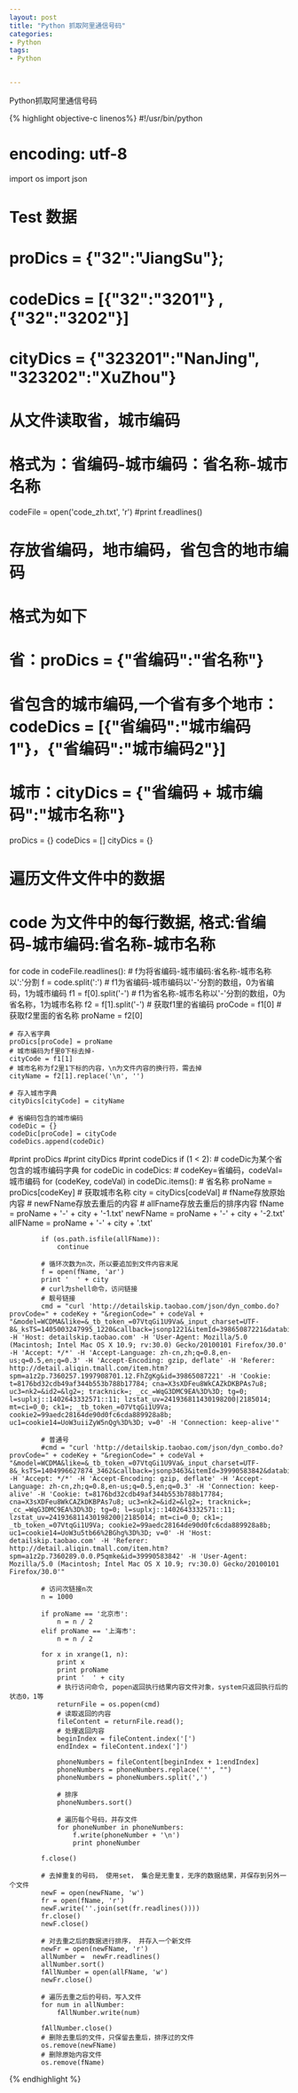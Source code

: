 ```yaml
---
layout: post
title: "Python 抓取阿里通信号码"
categories:
- Python
tags:
- Python


---
```

Python抓取阿里通信号码  

{% highlight objective-c linenos%}
#!/usr/bin/python
# encoding: utf-8
import os
import json

# Test 数据
# proDics = {"32":"JiangSu"};
# codeDics = [{"32":"3201"} ,{"32":"3202"}]
# cityDics = {"323201":"NanJing", "323202":"XuZhou"}

# 从文件读取省，城市编码
# 格式为：省编码-城市编码：省名称-城市名称
codeFile = open('code_zh.txt', 'r')
#print f.readlines()

# 存放省编码，地市编码，省包含的地市编码
# 格式为如下
# 省：proDics = {"省编码":"省名称"}
# 省包含的城市编码,一个省有多个地市：codeDics = [{"省编码":"城市编码1"}，{"省编码":"城市编码2"}]
# 城市：cityDics = {"省编码 + 城市编码":"城市名称"}
proDics = {}
codeDics = []
cityDics = {}

# 遍历文件文件中的数据
# code 为文件中的每行数据, 格式:省编码-城市编码:省名称-城市名称
for code in codeFile.readlines():
	# f为将省编码-城市编码:省名称-城市名称以':'分割
	f = code.split(':')
	# f1为省编码-城市编码以'-'分割的数组，0为省编码，1为城市编码
	f1 = f[0].split('-')
	# f1为省名称-城市名称以'-'分割的数组，0为省名称，1为城市名称
	f2 = f[1].split('-')
	# 获取f1里的省编码
	proCode = f1[0]
	# 获取f2里面的省名称
	proName = f2[0]

	# 存入省字典
	proDics[proCode] = proName
	# 城市编码为f里0下标去掉-
	cityCode = f1[1]
	# 城市名称为f2里1下标的内容，\n为文件内容的换行符，需去掉
	cityName = f2[1].replace('\n', '')

	# 存入城市字典
	cityDics[cityCode] = cityName

	# 省编码包含的城市编码
	codeDic = {}
	codeDic[proCode] = cityCode
	codeDics.append(codeDic)

#print proDics
#print cityDics
#print codeDics	
if (1 < 2):
	# codeDic为某个省包含的城市编码字典
	for codeDic in codeDics:
		# codeKey=省编码，codeVal=城市编码
		for (codeKey, codeVal) in codeDic.items():
			# 省名称
			proName = proDics[codeKey]
			# 获取城市名称
			city = cityDics[codeVal]
			# fName存放原始内容
			# newFName存放去重后的内容
			# allFname存放去重后的排序内容
			fName = proName + '-' + city + '-1.txt'
			newFName = proName + '-' + city + '-2.txt'
			allFName = proName + '-' + city + '.txt'

			if (os.path.isfile(allFName)):
				continue

			# 循环次数为n次，所以要追加到文件内容末尾
			f = open(fName, 'ar')
			print '  ' + city
			# curl为shell命令，访问链接
			# 靓号链接
			cmd = "curl 'http://detailskip.taobao.com/json/dyn_combo.do?provCode=" + codeKey + "&regionCode=" + codeVal + "&model=WCDMA&like=&_tb_token_=07VtqGi1U9Va&_input_charset=UTF-8&_ksTS=1405003247995_1220&callback=jsonp1221&itemId=39865087221&databiz=telenum&numtype=contract&telecomId=39865087221' -H 'Host: detailskip.taobao.com' -H 'User-Agent: Mozilla/5.0 (Macintosh; Intel Mac OS X 10.9; rv:30.0) Gecko/20100101 Firefox/30.0' -H 'Accept: */*' -H 'Accept-Language: zh-cn,zh;q=0.8,en-us;q=0.5,en;q=0.3' -H 'Accept-Encoding: gzip, deflate' -H 'Referer: http://detail.aliqin.tmall.com/item.htm?spm=a1z2p.7360257.1997908701.12.FhZgKg&id=39865087221' -H 'Cookie: t=8176bd32cdb49af344b553b788b17784; cna=X3sXDFeu8WkCAZkDKBPAs7u8; uc3=nk2=&id2=&lg2=; tracknick=; _cc_=WqG3DMC9EA%3D%3D; tg=0; l=suplxj::1402643332571::11; lzstat_uv=241936811430198200|2185014; mt=ci=0_0; ck1=; _tb_token_=07VtqGi1U9Va; cookie2=99aedc28164de90d0fc6cda889928a8b; uc1=cookie14=UoW3uiiZyW5nQg%3D%3D; v=0' -H 'Connection: keep-alive'"
			
			# 普通号
			#cmd = "curl 'http://detailskip.taobao.com/json/dyn_combo.do?provCode=" + codeKey + "&regionCode=" + codeVal + "&model=WCDMA&like=&_tb_token_=07VtqGi1U9Va&_input_charset=UTF-8&_ksTS=1404996627874_3462&callback=jsonp3463&itemId=39990583842&databiz=telenum&numtype=main&telecomId=39990583842&offerId=111050001001' -H 'Accept: */*' -H 'Accept-Encoding: gzip, deflate' -H 'Accept-Language: zh-cn,zh;q=0.8,en-us;q=0.5,en;q=0.3' -H 'Connection: keep-alive' -H 'Cookie: t=8176bd32cdb49af344b553b788b17784; cna=X3sXDFeu8WkCAZkDKBPAs7u8; uc3=nk2=&id2=&lg2=; tracknick=; _cc_=WqG3DMC9EA%3D%3D; tg=0; l=suplxj::1402643332571::11; lzstat_uv=241936811430198200|2185014; mt=ci=0_0; ck1=; _tb_token_=07VtqGi1U9Va; cookie2=99aedc28164de90d0fc6cda889928a8b; uc1=cookie14=UoW3u5tb66%2BGhg%3D%3D; v=0' -H 'Host: detailskip.taobao.com' -H 'Referer: http://detail.aliqin.tmall.com/item.htm?spm=a1z2p.7360289.0.0.P5qmke&id=39990583842' -H 'User-Agent: Mozilla/5.0 (Macintosh; Intel Mac OS X 10.9; rv:30.0) Gecko/20100101 Firefox/30.0'"
						
			# 访问次链接n次
			n = 1000

			if proName == '北京市':
				n = n / 2
			elif proName == '上海市':
				n = n / 2

			for x in xrange(1, n):
				print x
				print proName
				print '  ' + city
				# 执行访问命令, popen返回执行结果内容文件对象，system只返回执行后的状态0，1等	
				returnFile = os.popen(cmd)
				# 读取返回的内容
				fileContent = returnFile.read();
				# 处理返回内容
				beginIndex = fileContent.index('[')
				endIndex = fileContent.index(']')

				phoneNumbers = fileContent[beginIndex + 1:endIndex]
				phoneNumbers = phoneNumbers.replace('"', "")
				phoneNumbers = phoneNumbers.split(',')

				# 排序
				phoneNumbers.sort()

				# 遍历每个号码，并存文件
				for phoneNumber in phoneNumbers:
					f.write(phoneNumber + '\n')
					print phoneNumber

			f.close()

			# 去掉重复的号码， 使用set， 集合是无重复，无序的数据结果，并保存到另外一个文件
			newF = open(newFName, 'w')
			fr = open(fName, 'r')
			newF.write(''.join(set(fr.readlines())))
			fr.close()
			newF.close()

			# 对去重之后的数据进行排序， 并存入一个新文件
			newFr = open(newFName, 'r')	
			allNumber =  newFr.readlines()
			allNumber.sort()
			fAllNumber = open(allFName, 'w')
			newFr.close()

			# 遍历去重之后的号码，写入文件
			for num in allNumber:
				fAllNumber.write(num)

			fAllNumber.close()
			# 删除去重后的文件，只保留去重后，排序过的文件
			os.remove(newFName)
			# 删除原始内容文件
			os.remove(fName)
{% endhighlight %}